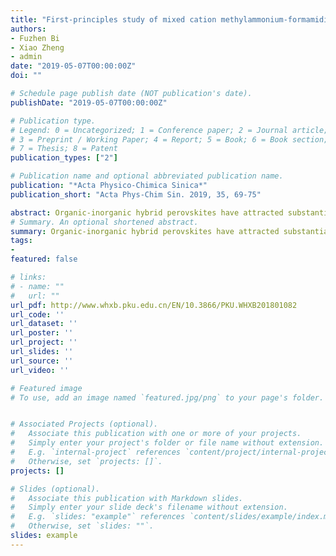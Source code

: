```yaml
---
title: "First-principles study of mixed cation methylammonium-formamidinium hybrid perovskite"
authors:
- Fuzhen Bi
- Xiao Zheng
- admin
date: "2019-05-07T00:00:00Z"
doi: ""

# Schedule page publish date (NOT publication's date).
publishDate: "2019-05-07T00:00:00Z"

# Publication type.
# Legend: 0 = Uncategorized; 1 = Conference paper; 2 = Journal article;
# 3 = Preprint / Working Paper; 4 = Report; 5 = Book; 6 = Book section;
# 7 = Thesis; 8 = Patent
publication_types: ["2"]

# Publication name and optional abbreviated publication name.
publication: "*Acta Physico-Chimica Sinica*"
publication_short: "Acta Phys-Chim Sin. 2019, 35, 69-75"

abstract: Organic-inorganic hybrid perovskites have attracted substantial attention due to their outstanding performance in solar energy conversion and optoelectronic applications. However, the poor stability of organic lead halide perovskites (APbX3,A organic cations; X:halide anions) hinders their practical application. Compositional engineering, optimizing the concentration of different A and/or X, is one of the most effective ways to enhance the stability of APbX3. In particular, mixing formamidinium (FA) and methylammonium (MA) cations has been widely investigated. Here, we performed first-principles calculations to systematically investigate the structures and optical properties of FA1-xMAxPbI3. We obtained several stable crystal structures of FA1-xMAxPbI3 in the cubic phase for different ratios of FA and MA cations. By analyzing the structures of these mixed cation perovskites, we revealed that the lattice parameters decreased linearly with increasing concentration of MA cations, which was consistent with previous experimental results. For APbX3 perovskites, the Goldschmidt tolerance factor has been shown to be an effective index for predicting the stability. The mixing of organic cations is an effective method for adjusting this factor and thus the stability of these perovskite materials. In this work, the formation energy difference (∆E) was calculated and our results showed that mixing of FA and MA cations could increase the thermodynamic stability compared to pure FAPbI3 and MAPbI3. FA0.5MA0.5PbI3 was found to be the most stable of all composites investigated. Furthermore, the band gap decreased with increasing proportion of FA cations, indicating an effective strategy for extending the absorption range of organic-inorganic hybrid perovskites into the infra-red region of the solar spectrum. By analyzing the Pb―I bond lengths for different FA:MA ratios, we showed that the decrease of band gap mainly comes from the increase of the maximum valence band energy. In addition, the effective masses were similar, irrespective of the cation mixture, indicating that the mixing of organic cations does not affect the carrier transport mechanism in this material. Density of states (DOS) analysis revealed that the DOS of valence band edge increased with increasing proportion of FA cations, enhancing transitions between the valence and conduction bands. Finally, detailed analysis of the optical absorption coefficients of all composition was performed; the absorption spectra were blue shifted with increasing MA cation concentration. These results demonstrated the possibility of controlling the optoelectronic properties of organometallic lead halide perovskites by mixing FA and MA cations and hence, further improving the efficiency of perovskite solar cells.
# Summary. An optional shortened abstract.
summary: Organic-inorganic hybrid perovskites have attracted substantial attention due to their outstanding performance in solar energy conversion and optoelectronic applications. However, the poor stability of organic lead halide perovskites (APbX3,A organic cations; X:halide anions) hinders their practical application. Compositional engineering, optimizing the concentration of different A and/or X, is one of the most effective ways to enhance the stability of APbX3. In particular, mixing formamidinium (FA) and methylammonium (MA) cations has been widely investigated. Here, we performed first-principles calculations to systematically investigate the structures and optical properties of FA1-xMAxPbI3. We obtained several stable crystal structures of FA1-xMAxPbI3 in the cubic phase for different ratios of FA and MA cations. By analyzing the structures of these mixed cation perovskites, we revealed that the lattice parameters decreased linearly with increasing concentration of MA cations, which was consistent with previous experimental results. For APbX3 perovskites, the Goldschmidt tolerance factor has been shown to be an effective index for predicting the stability. The mixing of organic cations is an effective method for adjusting this factor and thus the stability of these perovskite materials. In this work, the formation energy difference (∆E) was calculated and our results showed that mixing of FA and MA cations could increase the thermodynamic stability compared to pure FAPbI3 and MAPbI3. FA0.5MA0.5PbI3 was found to be the most stable of all composites investigated. Furthermore, the band gap decreased with increasing proportion of FA cations, indicating an effective strategy for extending the absorption range of organic-inorganic hybrid perovskites into the infra-red region of the solar spectrum. By analyzing the Pb―I bond lengths for different FA:MA ratios, we showed that the decrease of band gap mainly comes from the increase of the maximum valence band energy. In addition, the effective masses were similar, irrespective of the cation mixture, indicating that the mixing of organic cations does not affect the carrier transport mechanism in this material. Density of states (DOS) analysis revealed that the DOS of valence band edge increased with increasing proportion of FA cations, enhancing transitions between the valence and conduction bands. Finally, detailed analysis of the optical absorption coefficients of all composition was performed; the absorption spectra were blue shifted with increasing MA cation concentration. These results demonstrated the possibility of controlling the optoelectronic properties of organometallic lead halide perovskites by mixing FA and MA cations and hence, further improving the efficiency of perovskite solar cells.
tags:
-
featured: false

# links:
# - name: ""
#   url: ""
url_pdf: http://www.whxb.pku.edu.cn/EN/10.3866/PKU.WHXB201801082
url_code: ''
url_dataset: ''
url_poster: ''
url_project: ''
url_slides: ''
url_source: ''
url_video: ''

# Featured image
# To use, add an image named `featured.jpg/png` to your page's folder. 


# Associated Projects (optional).
#   Associate this publication with one or more of your projects.
#   Simply enter your project's folder or file name without extension.
#   E.g. `internal-project` references `content/project/internal-project/index.md`.
#   Otherwise, set `projects: []`.
projects: []

# Slides (optional).
#   Associate this publication with Markdown slides.
#   Simply enter your slide deck's filename without extension.
#   E.g. `slides: "example"` references `content/slides/example/index.md`.
#   Otherwise, set `slides: ""`.
slides: example
---
```



